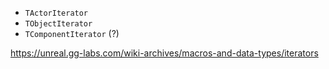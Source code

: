 - `TActorIterator`
- `TObjectIterator`
- `TComponentIterator`  (?)

https://unreal.gg-labs.com/wiki-archives/macros-and-data-types/iterators
